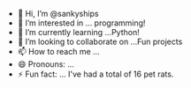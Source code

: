 - 👋 Hi, I’m @sankyships
- 👀 I’m interested in ... programming!
- 🌱 I’m currently learning ...Python!
- 💞️ I’m looking to collaborate on ...Fun projects
- 📫 How to reach me ...
- 😄 Pronouns: ...
- ⚡ Fun fact: ... I've had a total of 16 pet rats. 

<!---
sankyships/sankyships is a ✨ special ✨ repository because its `README.md` (this file) appears on your GitHub profile.
You can click the Preview link to take a look at your changes.
--->
